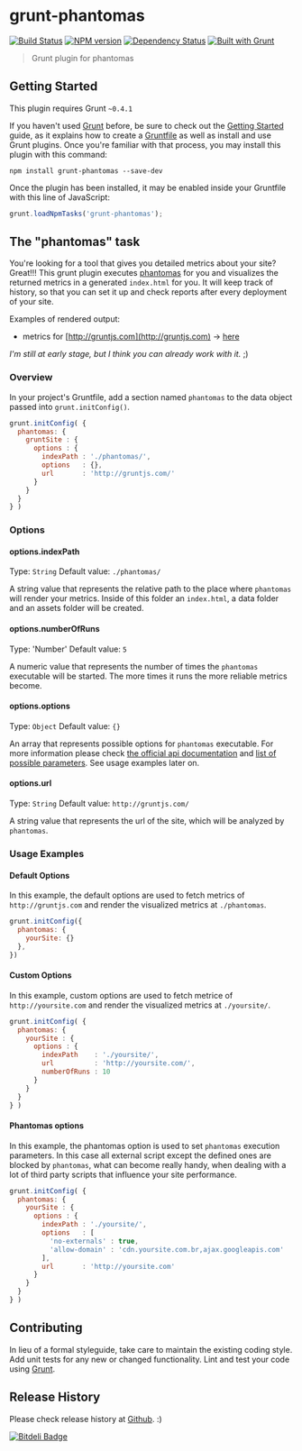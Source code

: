 # grunt-phantomas

[![Build Status](https://travis-ci.org/stefanjudis/grunt-phantomas.png?branch=master)](https://travis-ci.org/stefanjudis/grunt-phantomas) [![NPM version](https://badge.fury.io/js/grunt-phantomas.png)](http://badge.fury.io/js/grunt-phantomas) [![Dependency Status](https://gemnasium.com/stefanjudis/grunt-phantomas.png)](https://gemnasium.com/stefanjudis/grunt-phantomas) [![Built with Grunt](https://cdn.gruntjs.com/builtwith.png)](http://gruntjs.com/)

> Grunt plugin for phantomas

## Getting Started
This plugin requires Grunt `~0.4.1`

If you haven't used [Grunt](http://gruntjs.com/) before, be sure to check out the [Getting Started](http://gruntjs.com/getting-started) guide, as it explains how to create a [Gruntfile](http://gruntjs.com/sample-gruntfile) as well as install and use Grunt plugins. Once you're familiar with that process, you may install this plugin with this command:

```shell
npm install grunt-phantomas --save-dev
```

Once the plugin has been installed, it may be enabled inside your Gruntfile with this line of JavaScript:

```js
grunt.loadNpmTasks('grunt-phantomas');
```

## The "phantomas" task
You're looking for a tool that gives you detailed metrics about your site? Great!!!
This grunt plugin executes [phantomas](https://github.com/macbre/phantomas) for you and visualizes the returned metrics in a generated `index.html` for you. It will keep track of history, so that you can set it up and check reports after every deployment of your site.

Examples of rendered output:
- metrics for [http://gruntjs.com](http://gruntjs.com) -> [here](http://stefanjudis.github.io/grunt-phantomas/gruntjs/)

*I'm still at early stage, but I think you can already work with it.* ;)

### Overview
In your project's Gruntfile, add a section named `phantomas` to the data object passed into `grunt.initConfig()`.

```js
grunt.initConfig( {
  phantomas: {
    gruntSite : {
      options : {
        indexPath : './phantomas/',
        options   : {},
        url       : 'http://gruntjs.com/'
      }
    }
  }
} )
```

### Options

#### options.indexPath
Type: `String`
Default value: `./phantomas/`

A string value that represents the relative path to the place where `phantomas` will render your metrics. Inside of this folder an `index.html`, a data folder and an assets folder will be created.

#### options.numberOfRuns
Type: 'Number'
Default value: `5`

A numeric value that represents the number of times the `phantomas` executable will be started. The more times it runs the more reliable metrics become.

#### options.options
Type: `Object`
Default value: `{}`

An array that represents possible options for `phantomas` executable. For more information please check [the official api documentation](https://github.com/macbre/phantomas/wiki/npm-module) and [list of possible parameters](https://github.com/macbre/phantomas). See usage examples later on.

#### options.url
Type: `String`
Default value: `http://gruntjs.com/`

A string value that represents the url of the site, which will be analyzed by `phantomas`.

### Usage Examples

#### Default Options
In this example, the default options are used to fetch metrics of `http://gruntjs.com` and render the visualized metrics at `./phantomas`.

```js
grunt.initConfig({
  phantomas: {
  	yourSite: {}
  },
})
```

#### Custom Options
In this example, custom options are used to fetch metrice of `http://yoursite.com` and render the visualized metrics at `./yoursite/`.

```js
grunt.initConfig( {
  phantomas: {
    yourSite : {
      options : {
        indexPath    : './yoursite/',
        url          : 'http://yoursite.com/',
        numberOfRuns : 10
      }
    }
  }
} )
```

#### Phantomas options
In this example, the phantomas option is used to set `phantomas` execution parameters. In this case all external script except the defined ones are blocked by `phantomas`, what can become really handy, when dealing with a lot of third party scripts that influence your site performance.
```js
grunt.initConfig( {
  phantomas: {
    yourSite : {
      options : {
        indexPath : './yoursite/',
        options   : [
          'no-externals' : true,
          'allow-domain' : 'cdn.yoursite.com.br,ajax.googleapis.com'
        ],
        url       : 'http://yoursite.com'
      }
    }
  }
} )
```

## Contributing
In lieu of a formal styleguide, take care to maintain the existing coding style. Add unit tests for any new or changed functionality. Lint and test your code using [Grunt](http://gruntjs.com/).

## Release History
Please check release history at [Github](https://github.com/stefanjudis/grunt-phantomas/releases). :)


[![Bitdeli Badge](https://d2weczhvl823v0.cloudfront.net/stefanjudis/grunt-phantomas/trend.png)](https://bitdeli.com/free "Bitdeli Badge")

